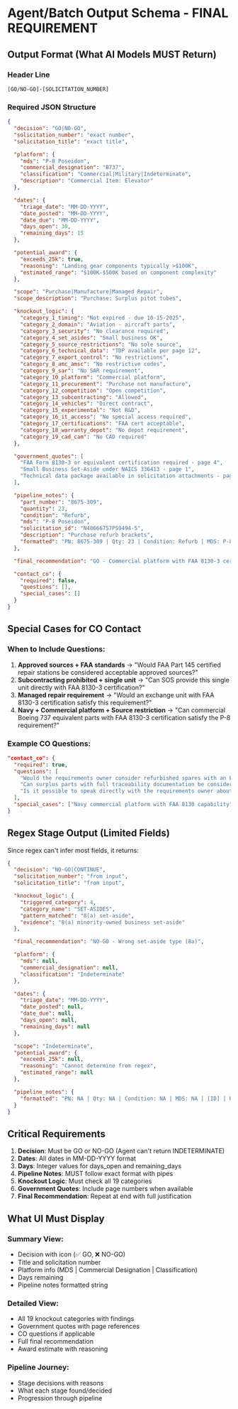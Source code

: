 # Agent/Batch Output Schema - FINAL REQUIREMENT

## Output Format (What AI Models MUST Return)

### Header Line
```
[GO/NO-GO]-[SOLICITATION_NUMBER]
```

### Required JSON Structure
```json
{
  "decision": "GO|NO-GO",
  "solicitation_number": "exact number",
  "solicitation_title": "exact title",

  "platform": {
    "mds": "P-8 Poseidon",
    "commercial_designation": "B737",
    "classification": "Commercial|Military|Indeterminate",
    "description": "Commercial Item: Elevator"
  },

  "dates": {
    "triage_date": "MM-DD-YYYY",
    "date_posted": "MM-DD-YYYY",
    "date_due": "MM-DD-YYYY",
    "days_open": 30,
    "remaining_days": 15
  },

  "potential_award": {
    "exceeds_25k": true,
    "reasoning": "Landing gear components typically >$100K",
    "estimated_range": "$100K-$500K based on component complexity"
  },

  "scope": "Purchase|Manufacture|Managed Repair",
  "scope_description": "Purchase: Surplus pitot tubes",

  "knockout_logic": {
    "category_1_timing": "Not expired - due 10-15-2025",
    "category_2_domain": "Aviation - aircraft parts",
    "category_3_security": "No clearance required",
    "category_4_set_asides": "Small business OK",
    "category_5_source_restrictions": "No sole source",
    "category_6_technical_data": "TDP available per page 12",
    "category_7_export_control": "No restrictions",
    "category_8_amc_amsc": "No restrictive codes",
    "category_9_sar": "No SAR requirement",
    "category_10_platform": "Commercial platform",
    "category_11_procurement": "Purchase not manufacture",
    "category_12_competition": "Open competition",
    "category_13_subcontracting": "Allowed",
    "category_14_vehicles": "Direct contract",
    "category_15_experimental": "Not R&D",
    "category_16_it_access": "No special access required",
    "category_17_certifications": "FAA cert acceptable",
    "category_18_warranty_depot": "No depot requirement",
    "category_19_cad_cam": "No CAD required"
  },

  "government_quotes": [
    "FAA Form 8130-3 or equivalent certification required - page 4",
    "Small Business Set-Aside under NAICS 336413 - page 1",
    "Technical data package available in solicitation attachments - page 12"
  ],

  "pipeline_notes": {
    "part_number": "8675-309",
    "quantity": 23,
    "condition": "Refurb",
    "mds": "P-8 Poseidon",
    "solicitation_id": "N48666757PS9494-5",
    "description": "Purchase refurb brackets",
    "formatted": "PN: 8675-309 | Qty: 23 | Condition: Refurb | MDS: P-8 Poseidon | N48666757PS9494-5 | Purchase refurb brackets"
  },

  "final_recommendation": "GO - Commercial platform with FAA 8130-3 certification acceptable per solicitation page 4. No security clearance or restrictive set-asides. Technical data available.",

  "contact_co": {
    "required": false,
    "questions": [],
    "special_cases": []
  }
}
```

## Special Cases for CO Contact

### When to Include Questions:
1. **Approved sources + FAA standards** → "Would FAA Part 145 certified repair stations be considered acceptable approved sources?"
2. **Subcontracting prohibited + single unit** → "Can SOS provide this single unit directly with FAA 8130-3 certification?"
3. **Managed repair requirement** → "Would an exchange unit with FAA 8130-3 certification satisfy this requirement?"
4. **Navy + Commercial platform + Source restriction** → "Can commercial Boeing 737 equivalent parts with FAA 8130-3 certification satisfy the P-8 requirement?"

### Example CO Questions:
```json
"contact_co": {
  "required": true,
  "questions": [
    "Would the requirements owner consider refurbished spares with an FAA 8130-3?",
    "Can surplus parts with full traceability documentation be considered?",
    "Is it possible to speak directly with the requirements owner about alternative compliance paths?"
  ],
  "special_cases": ["Navy commercial platform with FAA 8130 capability"]
}
```

## Regex Stage Output (Limited Fields)

Since regex can't infer most fields, it returns:
```json
{
  "decision": "NO-GO|CONTINUE",
  "solicitation_number": "from input",
  "solicitation_title": "from input",

  "knockout_logic": {
    "triggered_category": 4,
    "category_name": "SET-ASIDES",
    "pattern_matched": "8(a) set-aside",
    "evidence": "8(a) minority-owned business set-aside"
  },

  "final_recommendation": "NO-GO - Wrong set-aside type (8a)",

  "platform": {
    "mds": null,
    "commercial_designation": null,
    "classification": "Indeterminate"
  },

  "dates": {
    "triage_date": "MM-DD-YYYY",
    "date_posted": null,
    "date_due": null,
    "days_open": null,
    "remaining_days": null
  },

  "scope": "Indeterminate",
  "potential_award": {
    "exceeds_25k": null,
    "reasoning": "Cannot determine from regex",
    "estimated_range": null
  },

  "pipeline_notes": {
    "formatted": "PN: NA | Qty: NA | Condition: NA | MDS: NA | [ID] | Regex knockout"
  }
}
```

## Critical Requirements

1. **Decision**: Must be GO or NO-GO (Agent can't return INDETERMINATE)
2. **Dates**: All dates in MM-DD-YYYY format
3. **Days**: Integer values for days_open and remaining_days
4. **Pipeline Notes**: MUST follow exact format with pipes
5. **Knockout Logic**: Must check all 19 categories
6. **Government Quotes**: Include page numbers when available
7. **Final Recommendation**: Repeat at end with full justification

## What UI Must Display

### Summary View:
- Decision with icon (✅ GO, ❌ NO-GO)
- Title and solicitation number
- Platform info (MDS | Commercial Designation | Classification)
- Days remaining
- Pipeline notes formatted string

### Detailed View:
- All 19 knockout categories with findings
- Government quotes with page references
- CO questions if applicable
- Full final recommendation
- Award estimate with reasoning

### Pipeline Journey:
- Stage decisions with reasons
- What each stage found/decided
- Progression through pipeline